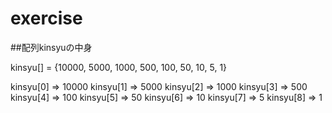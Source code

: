 # exercise

##配列kinsyuの中身

kinsyu[] = {10000, 5000, 1000, 500, 100, 50, 10, 5, 1}

kinsyu[0] => 10000 
kinsyu[1] => 5000 
kinsyu[2] => 1000 
kinsyu[3] => 500 
kinsyu[4] => 100 
kinsyu[5] => 50 
kinsyu[6] => 10 
kinsyu[7] => 5 
kinsyu[8] => 1 

